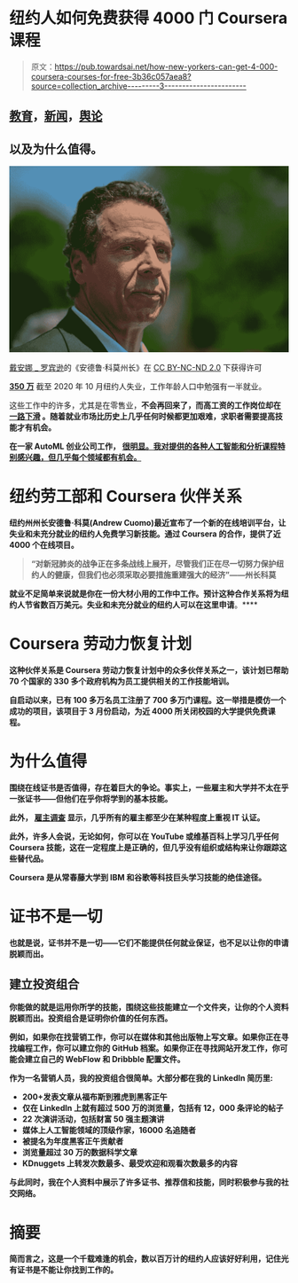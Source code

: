 # 纽约人如何免费获得 4000 门 Coursera 课程

> 原文：<https://pub.towardsai.net/how-new-yorkers-can-get-4-000-coursera-courses-for-free-3b36c057aea8?source=collection_archive---------3----------------------->

## [教育](https://towardsai.net/p/category/education)，[新闻](https://towardsai.net/p/category/news)，[舆论](https://towardsai.net/p/category/opinion)

## 以及为什么值得。

![](img/01928d3d0f6b74e032fe110167ef8062.png)

[](https://www.flickr.com/photos/62501682@N00/14316512841)[戴安娜 _ 罗宾逊](https://www.flickr.com/photos/62501682@N00)的《安德鲁·科莫州长》在 [CC BY-NC-ND 2.0](https://creativecommons.org/licenses/by-nc-nd/2.0/?ref=ccsearch&atype=rich) 下获得许可

[**350 万**](https://www.labor.ny.gov/stats/nyc/) 截至 2020 年 10 月纽约人失业，工作年龄人口中勉强有一半就业。

这些工作中的许多，尤其是在零售业，[](https://apnews.com/article/ap-top-news-changing-economy-business-u-s-news-virus-outbreak-89992979ca3c3ba72eb2cd31a9ca0e5d)**不会再回来了，而高工资的工作岗位却在 [**一路下滑**](https://www.axios.com/the-high-wage-jobs-arent-coming-back-4293356c-849c-4870-ad3a-3e49755bfdc1.html) 。随着就业市场比历史上几乎任何时候都更加艰难，求职者需要提高技能才有机会。**

**在一家 AutoML 创业公司工作， [**很明显。我对提供的各种人工智能和分析课程特别感兴趣，但几乎每个领域都有机会。**](http://obviously.ai)**

# **纽约劳工部和 Coursera 伙伴关系**

**纽约州州长安德鲁·科莫(Andrew Cuomo)最近宣布了一个新的在线培训平台，让失业和未充分就业的纽约人免费学习新技能。通过 Coursera 的合作，提供了近 4000 个在线项目。**

> **“对新冠肺炎的战争正在多条战线上展开，尽管我们正在尽一切努力保护纽约人的健康，但我们也必须采取必要措施重建强大的经济”——州长科莫**

**就业不足简单来说就是你在一份大材小用的工作中工作。预计这种合作关系将为纽约人节省数百万美元。失业和未充分就业的纽约人可以在这里申请[](https://labor.ny.gov/careerservices/coursera/coursera.shtm)**。****

# ****Coursera 劳动力恢复计划****

****这种伙伴关系是 Coursera 劳动力恢复计划中的众多伙伴关系之一，该计划已帮助 70 个国家的 330 多个政府机构为员工提供相关的工作技能培训。****

****自启动以来，已有 100 多万名员工注册了 700 多万门课程。这一举措是模仿一个成功的项目，该项目于 3 月份启动，为近 4000 所关闭校园的大学提供免费课程。****

# ****为什么值得****

****围绕在线证书是否值得，存在着巨大的争论。事实上，一些雇主和大学并不太在乎一张证书——但他们在乎你将学到的基本技能。****

****此外， [**雇主调查**](https://www.statista.com/statistics/1126694/us-certification-it-importance/) 显示，几乎所有的雇主都至少在某种程度上重视 IT 认证。****

****此外，许多人会说，无论如何，你可以在 YouTube 或维基百科上学习几乎任何 Coursera 技能，这在一定程度上是正确的，但几乎没有组织或结构来让你跟踪这些替代品。****

****Coursera 是从常春藤大学到 IBM 和谷歌等科技巨头学习技能的绝佳途径。****

# ****证书不是一切****

****也就是说，证书并不是一切——它们不能提供任何就业保证，也不足以让你的申请脱颖而出。****

## ****建立投资组合****

****你能做的就是运用你所学的技能，围绕这些技能建立一个文件夹，让你的个人资料脱颖而出。投资组合是证明你价值的任何东西。****

****例如，如果你在找营销工作，你可以在媒体和其他出版物上写文章。如果你正在寻找编程工作，你可以建立你的 GitHub 档案。如果你正在寻找网站开发工作，你可能会建立自己的 WebFlow 和 Dribbble 配置文件。****

****作为一名营销人员，我的投资组合很简单。大部分都在我的 LinkedIn 简历里:****

*   ****200+发表文章从福布斯到雅虎到黑客正午****
*   ****仅在 LinkedIn 上就有超过 500 万的浏览量，包括有 12，000 条评论的帖子****
*   ****22 次演讲活动，包括财富 50 强主题演讲****
*   ****媒体上人工智能领域的顶级作家，16000 名追随者****
*   ****被提名为年度黑客正午贡献者****
*   ****浏览量超过 30 万的数据科学文章****
*   ****KDnuggets 上转发次数最多、最受欢迎和观看次数最多的内容****

****与此同时，我在个人资料中展示了许多证书、推荐信和技能，同时积极参与我的社交网络。****

# ****摘要****

****简而言之，这是一个千载难逢的机会，数以百万计的纽约人应该好好利用，记住光有证书是不能让你找到工作的。****